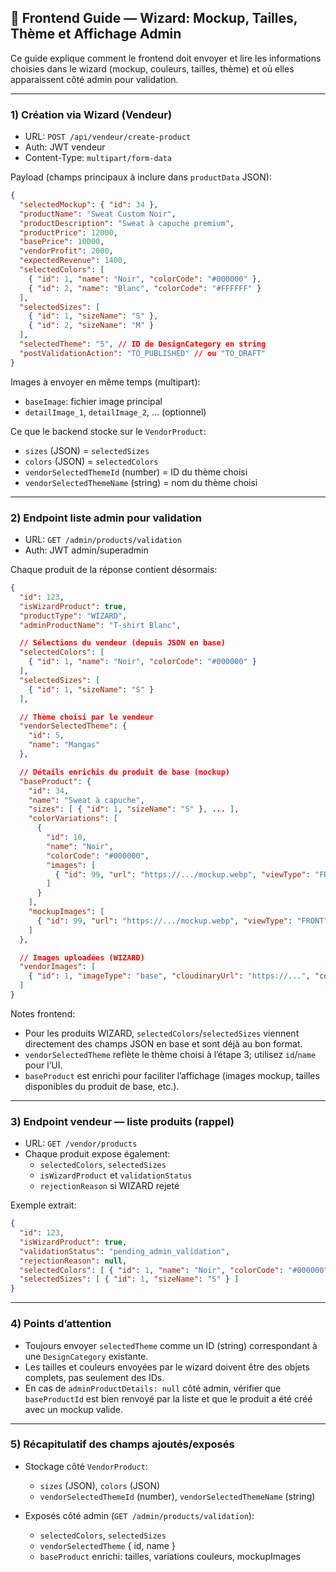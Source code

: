 ## 🎨 Frontend Guide — Wizard: Mockup, Tailles, Thème et Affichage Admin

Ce guide explique comment le frontend doit envoyer et lire les informations choisies dans le wizard (mockup, couleurs, tailles, thème) et où elles apparaissent côté admin pour validation.

---

### 1) Création via Wizard (Vendeur)

- URL: `POST /api/vendeur/create-product`
- Auth: JWT vendeur
- Content-Type: `multipart/form-data`

Payload (champs principaux à inclure dans `productData` JSON):

```json
{
  "selectedMockup": { "id": 34 },
  "productName": "Sweat Custom Noir",
  "productDescription": "Sweat à capuche premium",
  "productPrice": 12000,
  "basePrice": 10000,
  "vendorProfit": 2000,
  "expectedRevenue": 1400,
  "selectedColors": [
    { "id": 1, "name": "Noir", "colorCode": "#000000" },
    { "id": 2, "name": "Blanc", "colorCode": "#FFFFFF" }
  ],
  "selectedSizes": [
    { "id": 1, "sizeName": "S" },
    { "id": 2, "sizeName": "M" }
  ],
  "selectedTheme": "5", // ID de DesignCategory en string
  "postValidationAction": "TO_PUBLISHED" // ou "TO_DRAFT"
}
```

Images à envoyer en même temps (multipart):
- `baseImage`: fichier image principal
- `detailImage_1`, `detailImage_2`, ... (optionnel)

Ce que le backend stocke sur le `VendorProduct`:
- `sizes` (JSON) = `selectedSizes`
- `colors` (JSON) = `selectedColors`
- `vendorSelectedThemeId` (number) = ID du thème choisi
- `vendorSelectedThemeName` (string) = nom du thème choisi

---

### 2) Endpoint liste admin pour validation

- URL: `GET /admin/products/validation`
- Auth: JWT admin/superadmin

Chaque produit de la réponse contient désormais:

```json
{
  "id": 123,
  "isWizardProduct": true,
  "productType": "WIZARD",
  "adminProductName": "T-shirt Blanc",

  // Sélections du vendeur (depuis JSON en base)
  "selectedColors": [
    { "id": 1, "name": "Noir", "colorCode": "#000000" }
  ],
  "selectedSizes": [
    { "id": 1, "sizeName": "S" }
  ],

  // Thème choisi par le vendeur
  "vendorSelectedTheme": {
    "id": 5,
    "name": "Mangas"
  },

  // Détails enrichis du produit de base (mockup)
  "baseProduct": {
    "id": 34,
    "name": "Sweat à capuche",
    "sizes": [ { "id": 1, "sizeName": "S" }, ... ],
    "colorVariations": [
      {
        "id": 10,
        "name": "Noir",
        "colorCode": "#000000",
        "images": [
          { "id": 99, "url": "https://.../mockup.webp", "viewType": "FRONT", "delimitations": [...] }
        ]
      }
    ],
    "mockupImages": [
      { "id": 99, "url": "https://.../mockup.webp", "viewType": "FRONT", "colorName": "Noir", "colorCode": "#000000" }
    ]
  },

  // Images uploadées (WIZARD)
  "vendorImages": [
    { "id": 1, "imageType": "base", "cloudinaryUrl": "https://...", "colorName": null, "colorCode": null }
  ]
}
```

Notes frontend:
- Pour les produits WIZARD, `selectedColors`/`selectedSizes` viennent directement des champs JSON en base et sont déjà au bon format.
- `vendorSelectedTheme` reflète le thème choisi à l’étape 3; utilisez `id`/`name` pour l’UI.
- `baseProduct` est enrichi pour faciliter l’affichage (images mockup, tailles disponibles du produit de base, etc.).

---

### 3) Endpoint vendeur — liste produits (rappel)

- URL: `GET /vendor/products`
- Chaque produit expose également:
  - `selectedColors`, `selectedSizes`
  - `isWizardProduct` et `validationStatus`
  - `rejectionReason` si WIZARD rejeté

Exemple extrait:

```json
{
  "id": 123,
  "isWizardProduct": true,
  "validationStatus": "pending_admin_validation",
  "rejectionReason": null,
  "selectedColors": [ { "id": 1, "name": "Noir", "colorCode": "#000000" } ],
  "selectedSizes": [ { "id": 1, "sizeName": "S" } ]
}
```

---

### 4) Points d’attention

- Toujours envoyer `selectedTheme` comme un ID (string) correspondant à une `DesignCategory` existante.
- Les tailles et couleurs envoyées par le wizard doivent être des objets complets, pas seulement des IDs.
- En cas de `adminProductDetails: null` côté admin, vérifier que `baseProductId` est bien renvoyé par la liste et que le produit a été créé avec un mockup valide.

---

### 5) Récapitulatif des champs ajoutés/exposés

- Stockage côté `VendorProduct`:
  - `sizes` (JSON), `colors` (JSON)
  - `vendorSelectedThemeId` (number), `vendorSelectedThemeName` (string)

- Exposés côté admin (`GET /admin/products/validation`):
  - `selectedColors`, `selectedSizes`
  - `vendorSelectedTheme` { id, name }
  - `baseProduct` enrichi: tailles, variations couleurs, mockupImages





